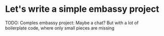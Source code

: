 # Let's write a simple embassy project

TODO: Comples embassy project: Maybe a chat? But with a lot of boilerplate code, where
only small pieces are missing
